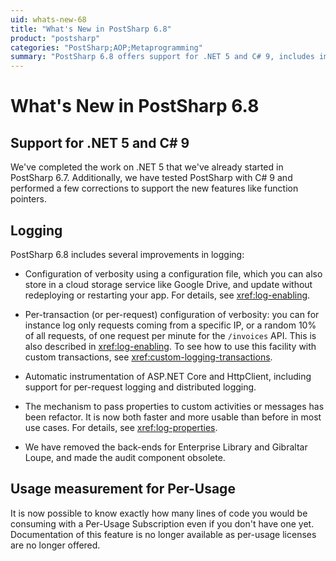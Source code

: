```yaml
---
uid: whats-new-68
title: "What's New in PostSharp 6.8"
product: "postsharp"
categories: "PostSharp;AOP;Metaprogramming"
summary: "PostSharp 6.8 offers support for .NET 5 and C# 9, includes improvements in logging, and provides usage measurement for Per-Usage. It also features automatic instrumentation of ASP.NET Core and HttpClient."
---
```

# What's New in PostSharp 6.8


## Support for .NET 5 and C# 9

We've completed the work on .NET 5 that we've already started in PostSharp 6.7. Additionally, we have tested PostSharp with C# 9 and performed a few corrections to support the new features like function pointers.


## Logging

PostSharp 6.8 includes several improvements in logging:

* Configuration of verbosity using a configuration file, which you can also store in a cloud storage service like Google Drive, and update without redeploying or restarting your app. For details, see <xref:log-enabling>. 

* Per-transaction (or per-request) configuration of verbosity: you can for instance log only requests coming from a specific IP, or a random 10% of all requests, of one request per minute for the `/invoices` API. This is also described in <xref:log-enabling>. To see how to use this facility with custom transactions, see <xref:custom-logging-transactions>. 

* Automatic instrumentation of ASP.NET Core and HttpClient, including support for per-request logging and distributed logging.

* The mechanism to pass properties to custom activities or messages has been refactor. It is now both faster and more usable than before in most use cases. For details, see <xref:log-properties>. 

* We have removed the back-ends for Enterprise Library and Gibraltar Loupe, and made the audit component obsolete.


## Usage measurement for Per-Usage

It is now possible to know exactly how many lines of code you would be consuming with a Per-Usage Subscription even if you don't have one yet. Documentation of this feature is no longer available as per-usage licenses are no longer offered. 


